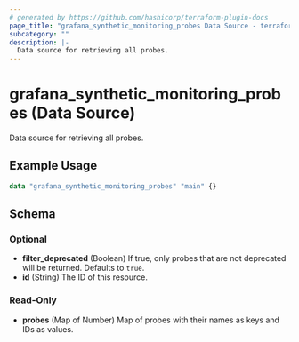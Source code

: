 ```yaml
---
# generated by https://github.com/hashicorp/terraform-plugin-docs
page_title: "grafana_synthetic_monitoring_probes Data Source - terraform-provider-grafana"
subcategory: ""
description: |-
  Data source for retrieving all probes.
---
```


# grafana_synthetic_monitoring_probes (Data Source)

Data source for retrieving all probes.

## Example Usage

```terraform
data "grafana_synthetic_monitoring_probes" "main" {}
```

<!-- schema generated by tfplugindocs -->
## Schema

### Optional

- **filter_deprecated** (Boolean) If true, only probes that are not deprecated will be returned. Defaults to `true`.
- **id** (String) The ID of this resource.

### Read-Only

- **probes** (Map of Number) Map of probes with their names as keys and IDs as values.


